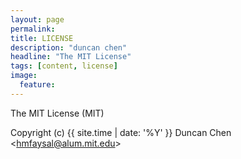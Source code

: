 ```yaml
---
layout: page
permalink:  
title: LICENSE
description: "duncan chen"
headline: "The MIT License"
tags: [content, license]
image:
  feature: 
---
```


The MIT License (MIT)

Copyright (c) {{ site.time | date: '%Y' }} Duncan Chen <[hmfaysal@alum.mit.edu](mailto:hmfaysal@alum.mit.edu)>

 